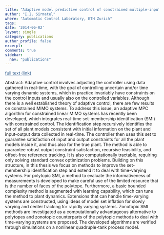 ```yaml
---
title: "Adaptive model predictive control of constrained multiple-input multiple-output systems and its application to the quad tank system"
author: "I.I. Sirmatel"
where: "Automatic Control Laboratory, ETH Zurich"
tags: 
date: '2014-06-02'
layout: single
category: publications
author_profile: false
excerpt:
comments: true
sidebar:
  nav: "publications"
---
```

<a href="https://www.research-collection.ethz.ch/bitstream/handle/20.500.11850/154632/eth-8831-01.pdf" style="color: #2d5a8c; text-decoration:underline">full text (link)</a>

Abstract: Adaptive control involves adjusting the controller using data gathered in real-time, with the goal of controlling uncertain and/or time varying dynamic systems, which in practice invariably have constraints on the control inputs and usually also on the controlled variables. Although there is a well established theory of adaptive control, there are few results on constrained MIMO systems. To address this issue, an adaptive MPC algorithm for constrained linear MIMO systems has recently been developed, which integrates real-time set-membership identification (SMI) with constrained control. The identification step recursively identifies the set of all plant models consistent with initial information on the plant and input-output data collected in real-time. The controller then uses this set to guarantee satisfaction of input and output constraints for all the plant models inside it, and thus also for the true plant. The method is able to guarantee robust output constraint satisfaction, recursive feasibility, and offset-free reference tracking. It is also computationally tractable, requiring only solving standard convex optimization problems. Building on this structure, in this thesis we focus on methods to improve the set-membership identification step and extend it to deal with time-varying systems. For polytopic SMI, a method to evaluate the informativeness of measurements is developed to make careful use of the limited resource that is the number of faces of the polytope. Furthermore, a basic bounded complexity method is augmented with learning capability, which can tune the method to plant dynamics. Extensions that can handle time-varying systems are constructed, using ideas of model set inflation for slowly varying and center tracking for rapidly varying systems. Zonotopic SMI methods are investigated as a computationally advantageous alternative to polytopes and zonotopic counterparts of the polytopic methods to deal with time-varying systems are proposed. The developed algorithms are verified through simulations on a nonlinear quadruple-tank process model.
